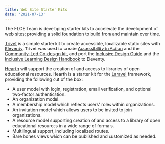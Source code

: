 ```yaml
---
title: Web Site Starter Kits
date: '2021-07-13'
---
```

The FLOE Team is developing starter kits to accelerate the development of web sites; providing a solid foundation to
build from and maintain over time.

[Trivet](https://github.com/fluid-project/trivet) is a simple starter kit to create accessible, localizable static sites
with [Eleventy](https://www.11ty.dev). Trivet was used to create
[Accessibility in Action](https://accessibility-in-action.inclusivedesign.ca) and the
[Community-Led Co-design kit](https://co-design.inclusivedesign.ca), and port the
[Inclusive Design Guide](https://guide.inclusivedesign.ca) and the
[Inclusive Learning Design Handbook](https://handbook.floeproject.org) to Eleventy.

[Hearth](https://github.com/fluid-project/hearth) will support the creation of and access to libraries of open
educational resources. Hearth is a starter kit for the [Laravel](https://laravel.com) framework, providing the following
out of the box:

* A user model with login, registration, email verification, and optional two-factor authentication.
* An organization model.
* A membership model which reflects users' roles within organizations.
* An invitation model which allows users to be invited to join organizations.
* A resource model supporting creation of and access to a library of open educational resources in a wide range of formats.
* Multilingual support, including localized routes.
* Bare bones views which can be published and customized as needed.
